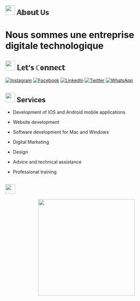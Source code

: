 <h2><img src="https://emojis.slackmojis.com/emojis/images/1660415409/60740/man-medium-skin-tone-beard.gif?1660415409" width="30"/> 𝔸𝕓𝕠𝕦𝕥 Us</h2>


# Nous sommes une entreprise digitale technologique 

<h2><img src="https://emojis.slackmojis.com/emojis/images/1660415433/60795/folded-hands.gif?1660415433" width="30"/> 𝕃𝕖𝕥’𝕤 ℂ𝕠𝕟𝕟𝕖𝕔𝕥</h2>

[![Instagram](https://img.shields.io/badge/Instagram-%23E4405F.svg?logo=Instagram&logoColor=white)](https://instagram.com/monkilaTech) 
[![Facebook](https://img.shields.io/badge/Facebook-%23E4405F.svg?logo=Facebook&logoColor=white)](https://facebook.com/monkilaTech) 
[![LinkedIn](https://img.shields.io/badge/LinkedIn-%230077B5.svg?logo=linkedin&logoColor=white)]([https://www.linkedin.com/in/joe-monkila-b55634211](https://www.linkedin.com/company/monkilatech/)) 
[![Twitter](https://img.shields.io/badge/Twitter-%231DA1F2.svg?logo=Twitter&logoColor=white)](https://twitter.com/monkilatech) 
[![WhatsApp](https://img.shields.io/badge/WhatsApp-%231DA1F2.svg?logo=WhatsaApp&logoColor=white)](https://api.whatsapp.com/send?phone=243816717846&texte=Bonjour_Monkila) 

<h2><img src="https://emojis.slackmojis.com/emojis/images/1660415433/60795/folded-hands.gif?1660415433" width="30"/> Services</h2>

- Development of IOS and Android mobile applications 
+ Website development  
* Software development for Mac and Windows 
- Digital Marketing 
+ Design 
* Advice and technical assistance 
- Professional training


<h2><img src="https://emojis.slackmojis.com/emojis/images/1660415359/60631/robot.gif?1660415359" width="30"/></h2>
<p align='center'>
<img src="https://media.giphy.com/media/TEnXkcsHrP4YedChhA/giphy.gif" width="300" height="300" frameBorder="0" class="giphy-embed" allowFullScreen></img></p>
